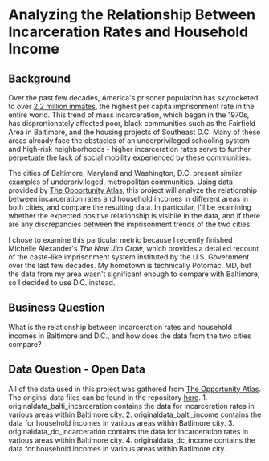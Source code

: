 # Analyzing the Relationship Between Incarceration Rates and Household Income

## Background

Over the past few decades, America's prisoner population has skyrocketed to over [2.2 million inmates](https://www.prisonpolicy.org/reports/pie2020.html), the highest per capita imprisonment rate in the entire world. This trend of mass incarceration, which began in the 1970s, has disprortionately affected poor, black communities such as the Fairfield Area in Baltimore, and the housing projects of Southeast D.C. Many of these areas already face the obstacles of an underprivileged schooling system and high-risk neighborhoods - higher incarceration rates serve to further perpetuate the lack of social mobility experienced by these communities.

The cities of Baltimore, Maryland and Washington, D.C. present similar examples of underprivileged, metropolitan communities. Using data provided by [The Opportunity Atlas](https://www.opportunityatlas.org/), this project will analyze the relationship between incarceration rates and household incomes in different areas in both cities, and compare the resulting data. In particular, I'll be examining whether the expected positive relationship is visibile in the data, and if there are any discrepancies between the imprisonment trends of the two cities.

I chose to examine this particular metric because I recently finished Michelle Alexander's _The New Jim Crow_, which provides a detailed recount of the caste-like imprisonment system instituted by the U.S. Government over the last few decades. My hometown is technically Potomac, MD, but the data from my area wasn't significant enough to compare with Baltimore, so I decided to use D.C. instead.

## Business Question
What is the relationship between incarceration rates and household incomes in Baltimore and D.C., and how does the data from the two cities compare?

## Data Question - Open Data

All of the data used in this project was gathered from [The Opportunity Atlas](https://www.opportunityatlas.org/).
The original data files can be found in the repository [here](https://github.com/a31kim/baltimoredc-male-incarceration-income/tree/master/originaldata).
    1. originaldata_balti_incarceration contains the data for incarceration rates in various areas within Baltimore city.
    2. originaldata_balti_income contains the data for household incomes in various areas within Batlimore city.
    3. originaldata_dc_incarceration contains the data for incarceration rates in various areas within Baltimore city.
    4. originaldata_dc_income contains the data for household incomes in various areas within Batlimore city.
